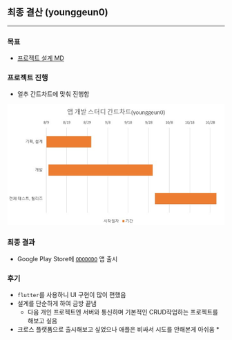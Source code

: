 ## 최종 결산 (younggeun0)

---

### 목표

* [프로젝트 설계 MD](https://github.com/ohbokdong/AppDevStudy/blob/master/ProjectReadme/younggeun0_readme.md.md)


### 프로젝트 진행

* 얼추 간트차트에 맞춰 진행함

![gantt](https://github.com/ohbokdong/AppDevStudy/blob/master/ProjectReadme/younggeun0/img/younggeun0_gantt.jpg?raw=true)

### 최종 결과

* Google Play Store에 [`ODODODO`](https://play.google.com/store/apps/details?id=com.odododo) 앱 출시

### 후기

* `flutter`를 사용하니 UI 구현이 많이 편했음
* 설계를 단순하게 하여 금방 끝냄
  * 다음 개인 프로젝트엔 서버와 통신하며 기본적인 CRUD작업하는 프로젝트를 해보고 싶음
* 크로스 플랫폼으로 출시해보고 싶었으나 애플은 비싸서 시도를 안해본게 아쉬움
  * 
